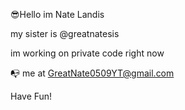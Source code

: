 😎Hello im Nate Landis

my sister is @greatnatesis

im working on private code right now

📭 me at GreatNate0509YT@gmail.com

Have Fun!
